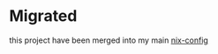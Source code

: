 # Migrated 
this project have been merged into my main 
[nix-config](https://github.com/dhsyan/nix-config)
